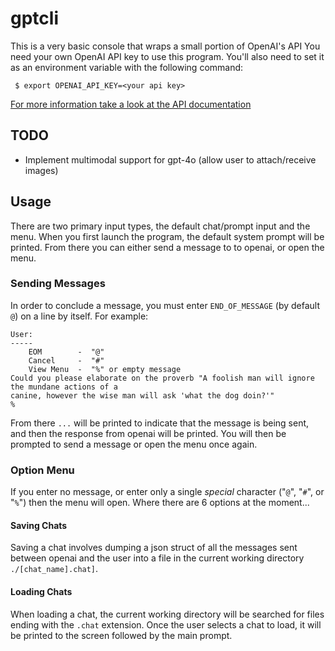 # gptcli
This is a very basic console that wraps a small portion of OpenAI's API
You need your own OpenAI API key to use this program. You'll also need to set it as an
environment variable with the following command:
```
 $ export OPENAI_API_KEY=<your api key>
```
[For more information take a look at the API documentation](https://platform.openai.com/docs/quickstart?context=python)

## TODO
- Implement multimodal support for gpt-4o (allow user to attach/receive images)

## Usage
There are two primary input types, the default chat/prompt input and the menu. When you first
launch the program, the default system prompt will be printed. From there you can either send
a message to to openai, or open the menu.

### Sending Messages
In order to conclude a message, you must enter `END_OF_MESSAGE` (by default `@`) on a line by
itself. For example:
```
User:
-----
    EOM        -  "@"
    Cancel     -  "#"
    View Menu  -  "%" or empty message
Could you please elaborate on the proverb "A foolish man will ignore the mundane actions of a
canine, however the wise man will ask 'what the dog doin?'"
%
```
From there `...` will be printed to indicate that the message is being sent, and then the 
response from openai will be printed. You will then be prompted to send a message or open the
menu once again.

### Option Menu
If you enter no message, or enter only a single *special* character ("`@`", "`#`", or "`%`")
then the menu will open. Where there are 6 options at the moment...

#### Saving Chats
Saving a chat involves dumping a json struct of all the messages sent between openai and the
user into a file in the current working directory `./[chat_name].chat]`.

#### Loading Chats
When loading a chat, the current working directory will be searched for files ending with the
`.chat` extension. Once the user selects a chat to load, it will be printed to the screen
followed by the main prompt.

